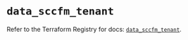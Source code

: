 # `data_sccfm_tenant`

Refer to the Terraform Registry for docs: [`data_sccfm_tenant`](https://registry.terraform.io/providers/ciscodevnet/sccfm/0.2.5/docs/data-sources/tenant).
